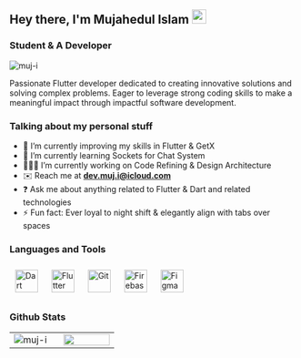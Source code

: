 ## Hey there, I'm  Mujahedul Islam <img src="https://media.giphy.com/media/hvRJCLFzcasrR4ia7z/giphy.gif" height="25px" width="25px">  
### Student & A Developer

<img src="https://komarev.com/ghpvc/?username=muj-i&label=Views&color=a4c639&style=plastic" alt="muj-i" />

Passionate Flutter developer dedicated to creating innovative solutions and solving complex problems. Eager to leverage strong coding skills to make a meaningful impact through impactful software development.

### Talking about my personal stuff
- 🔭 I’m currently improving my skills in Flutter & GetX
- 🌱 I’m currently learning Sockets for Chat System
- 🧑🏻‍💻 I’m currently working on Code Refining & Design Architecture 
- ✉️ Reach me at **dev.muj.i@icloud.com**
- ❓ Ask me about anything related to Flutter & Dart and related technologies
- ⚡ Fun fact: Ever loyal to night shift & elegantly align with tabs over spaces
<!--
- 💬 Connect me on **[WhatsApp](https://wa.me/message/MZS4ZRNJ4DMSP1)**
- ✍ Technical writer at [Medium][medium]
- 📱 First Live app on Play Store [Holy Qur'an App][quran]
- ✨ I'm learning Flutter, Web scrapping, Automations etc.
- 🎮 COD Modern Warfare 1 Multiplayer
- 📄 Live [Portfolio][profile]
- 🎨 [Dribbble][dribbble] profile
-->
<!--
### Connect with me
<div align="left">
<a href="https://www.linkedin.com/in/muj-i/" target="blank">
<img align="center" src="https://raw.githubusercontent.com/rahuldkjain/github-profile-readme-generator/master/src/images/icons/Social/linked-in-alt.svg" alt="muj" height="30" width="40" /></a>
    
<a href="https://medium.com/@muj-i" target="blank">
<img align="center" src="https://raw.githubusercontent.com/muj-i/muj-i/225a77f5690c70e5302e67ba6403655d90f93be1/icons/medium.svg" alt="@muj-i" height="30" width="40" /></a>

<a href="https://wa.me/message/MZS4ZRNJ4DMSP1" target="blank">
<img align="center" src="https://raw.githubusercontent.com/muj-i/muj-i/43a5eb1a41c58a52450e3f96d6ebef6da316146f/icons/whatsapp.svg" alt="@muj-i" height="30" width="40" /></a>
</div>




### Let's connect!
<div align="left">

<a href="https://www.linkedin.com/in/mujahedul-islam-2b3527277/">
    <img src="https://img.shields.io/badge/linkedin-%230077B5.svg?&style=for-the-badge&logo=linkedin&logoColor=white" />
</a>

<a href="https://wa.me/message/MZS4ZRNJ4DMSP1">
    <img src="https://img.shields.io/badge/WhatsApp-00C300?style=for-the-badge&logo=whatsapp&logoColor=white" />
</a>

<a href="https://twitter.com/muj" target="blank"><img align="center" src="https://raw.githubusercontent.com/muj-i/muj-i/225a77f5690c70e5302e67ba6403655d90f93be1/icons/twitter-x.svg" alt="muj" height="30" width="40" /></a>

<a href="https://medium.com/@muj-i">
    <img src=https://img.shields.io/badge/medium-%23292929.svg?&style=for-the-badge&logo=medium&logoColor=white alt=medium style="margin-bottom: 5px;"/>
</a>


<a href="https://stackoverflow.com/users/22251278/mujahedul-islam">
    <img src="https://img.shields.io/badge/Stack_Overflow-FE7A16?style=for-the-badge&logo=stack-overflow&logoColor=white" />
</a>

<a href="https://stackoverflow.com/users/muj" target="blank"><img align="center" src="https://raw.githubusercontent.com/rahuldkjain/github-profile-readme-generator/master/src/images/icons/Social/stack-overflow.svg" alt="muj" height="30" width="40" /></a>

<a href="https://www.hackerrank.com/muj" target="blank"><img align="center" src="https://raw.githubusercontent.com/rahuldkjain/github-profile-readme-generator/master/src/images/icons/Social/hackerrank.svg" alt="muj" height="30" width="40" /></a>

<a href="https://codeforces.com/profile/muju" target="blank"><img align="center" src="https://raw.githubusercontent.com/rahuldkjain/github-profile-readme-generator/master/src/images/icons/Social/codeforces.svg" alt="muju" height="30" width="40" /></a>

<a href="https://www.leetcode.com/muj" target="blank"><img align="center" src="https://raw.githubusercontent.com/rahuldkjain/github-profile-readme-generator/master/src/images/icons/Social/leet-code.svg" alt="muj" height="30" width="40" /></a>

<a href="https://www.hackerearth.com/muj" target="blank"><img align="center" src="https://raw.githubusercontent.com/rahuldkjain/github-profile-readme-generator/master/src/images/icons/Social/hackerearth.svg" alt="muj" height="30" width="40" /></a>

</div>
-->



### Languages and Tools  
<div align="left">
  <p float="left">
    <a href="https://dart.dev/" target="_blank"><img style="margin: 10px" src="https://profilinator.rishav.dev/skills-assets/dartlang-icon.svg" alt="Dart" height="40" /></a>    
    <a href="https://flutter.dev/" target="_blank"><img style="margin: 10px" src="https://profilinator.rishav.dev/skills-assets/flutterio-icon.svg" alt="Flutter" height="40" /></a>
    <a href="https://github.com/" target="_blank"><img style="margin: 10px" src="https://profilinator.rishav.dev/skills-assets/git-scm-icon.svg" alt="Git" height="40" /></a>
    <a href="https://firebase.google.com/" target="_blank"><img style="margin: 10px" src="https://profilinator.rishav.dev/skills-assets/firebase.png" alt="Firebase" height="40" /></a>
    <a href="https://www.figma.com/" target="_blank"><img style="margin: 10px" src="https://profilinator.rishav.dev/skills-assets/figma-icon.svg" alt="Figma" height="40" /></a>
    <!--
    <a href="https://www.cprogramming.com/" target="_blank"><img style="margin: 10px" src="https://profilinator.rishav.dev/skills-assets/c-original.svg" alt="C" height="40" /></a>
    <a href="https://docs.microsoft.com/en-us/dotnet/csharp/" target="_blank"><img style="margin: 10px" src="https://profilinator.rishav.dev/skills-assets/csharp-original.svg" alt="C#" height="40" /></a>
    <a href="https://www.python.org/" target="_blank"><img style="margin: 10px" src="https://profilinator.rishav.dev/skills-assets/python-original.svg" alt="Python" height="40" /></a>
    -->
  </p>
</div>


### Github Stats  
<table><tr><td valign="top" width="40%">
<img align="center" src="https://github-readme-streak-stats.herokuapp.com/?user=muj-i&theme=gotham&layout=compact&hide_border=true" alt="muj-i" />
   
</td><td valign="top" width="45%">
    
<img src="https://github-readme-stats.vercel.app/api?username=muj-i&theme=gotham&show_icons=true&count_private=true&hide_border=true" align="left" style="width: 100%" />
</td></tr></table> 
<!--
<img align="center" src="https://github-readme-stats.vercel.app/api/top-langs?username=muj-i&theme=gotham&show_icons=true&locale=en&layout=compact&hide_border=true" alt="muj-i" />
<h3 align="left">Support:</h3>
<p><a href="https://www.buymeacoffee.com/dev.muj.i"> <img align="left" src="https://cdn.buymeacoffee.com/buttons/v2/default-yellow.png" height="50" width="210" alt="https://www.buymeacoffee.com/dev.muj.i" /></a></p><br><br>
/-->


<!--
<h3 align="left">Languages and Tools:</h3>
<p align="left"> <a href="https://appwrite.io" target="_blank" rel="noreferrer"> <img src="https://www.vectorlogo.zone/logos/appwriteio/appwriteio-icon.svg" alt="appwrite" width="40" height="40"/> </a> <a href="https://www.gnu.org/software/bash/" target="_blank" rel="noreferrer"> <img src="https://www.vectorlogo.zone/logos/gnu_bash/gnu_bash-icon.svg" alt="bash" width="40" height="40"/> </a> <a href="https://www.cprogramming.com/" target="_blank" rel="noreferrer"> <img src="https://raw.githubusercontent.com/devicons/devicon/master/icons/c/c-original.svg" alt="c" width="40" height="40"/> </a> <a href="https://dart.dev" target="_blank" rel="noreferrer"> <img src="https://www.vectorlogo.zone/logos/dartlang/dartlang-icon.svg" alt="dart" width="40" height="40"/> </a> <a href="https://www.figma.com/" target="_blank" rel="noreferrer"> <img src="https://www.vectorlogo.zone/logos/figma/figma-icon.svg" alt="figma" width="40" height="40"/> </a> <a href="https://firebase.google.com/" target="_blank" rel="noreferrer"> <img src="https://www.vectorlogo.zone/logos/firebase/firebase-icon.svg" alt="firebase" width="40" height="40"/> </a> <a href="https://flutter.dev" target="_blank" rel="noreferrer"> <img src="https://www.vectorlogo.zone/logos/flutterio/flutterio-icon.svg" alt="flutter" width="40" height="40"/> </a> <a href="https://cloud.google.com" target="_blank" rel="noreferrer"> <img src="https://www.vectorlogo.zone/logos/google_cloud/google_cloud-icon.svg" alt="gcp" width="40" height="40"/> </a> <a href="https://git-scm.com/" target="_blank" rel="noreferrer"> <img src="https://www.vectorlogo.zone/logos/git-scm/git-scm-icon.svg" alt="git" width="40" height="40"/> </a> <a href="https://kubernetes.io" target="_blank" rel="noreferrer"> <img src="https://www.vectorlogo.zone/logos/kubernetes/kubernetes-icon.svg" alt="kubernetes" width="40" height="40"/> </a> <a href="https://www.linux.org/" target="_blank" rel="noreferrer"> <img src="https://raw.githubusercontent.com/devicons/devicon/master/icons/linux/linux-original.svg" alt="linux" width="40" height="40"/> </a> <a href="https://www.python.org" target="_blank" rel="noreferrer"> <img src="https://raw.githubusercontent.com/devicons/devicon/master/icons/python/python-original.svg" alt="python" width="40" height="40"/> </a> <a href="https://unity.com/" target="_blank" rel="noreferrer"> <img src="https://www.vectorlogo.zone/logos/unity3d/unity3d-icon.svg" alt="unity" width="40" height="40"/> </a> <a href="https://www.adobe.com/products/xd.html" target="_blank" rel="noreferrer"> <img src="https://cdn.worldvectorlogo.com/logos/adobe-xd.svg" alt="xd" width="40" height="40"/> </a> </p>
/-->
<!--img align="center" alt="GIF" src="code1.gif" width="900" height="300" /-->




